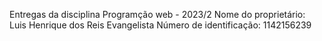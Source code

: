 Entregas da disciplina Programção web - 2023/2 
Nome do proprietário: Luis Henrique dos Reis Evangelista
Número de identificação: 1142156239
